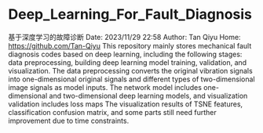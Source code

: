 # Deep_Learning_For_Fault_Diagnosis
基于深度学习的故障诊断
Date: 2023/11/29 22:58 Author: Tan Qiyu 
Home: https://github.com/Tan-Qiyu
This repository mainly stores mechanical fault diagnosis codes based on deep learning, including the following stages: data preprocessing, building deep learning model training, validation, and visualization. 
The data preprocessing converts the original vibration signals into one-dimensional original signals and different types of two-dimensional image signals as model inputs. 
The network model includes one-dimensional and two-dimensional deep learning models, 
and visualization validation includes loss maps The visualization results of TSNE features, classification confusion matrix, and some parts still need further improvement due to time constraints.

